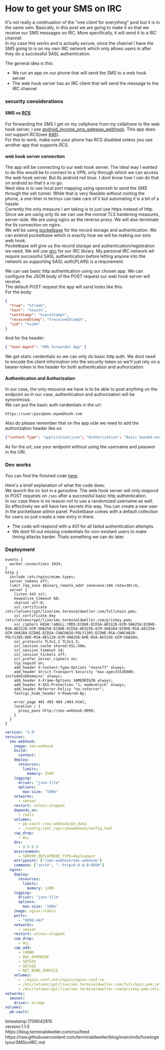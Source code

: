 # How to get your SMS on IRC

It's not really a continuation of the "one client for everything" post but it is in the same vein. Basically, in this post we are going to make it so that we receive our SMS messages on IRC. More specifically, it will send it to a IRC channel.<br/>
In my case this works and is actually secure, since the channel I have the SMS going to is on my own IRC network which only allows users in after they do a successful SASL authentication.<br/>

The general idea is this:

- We run an app on our phone that will send the SMS to a web hook server
- The web hook server has an IRC client that will send the message to the IRC channel

### security considerations

#### SMS vs [RCS](https://en.wikipedia.org/wiki/Rich_Communication_Services)

For forwarding the SMS I get on my cellphone from my cellphone to the web hook server, i use [android_income_sms_gateway_webhook](https://github.com/bogkonstantin/android_income_sms_gateway_webhook). This app does not support RCS(see [#46](https://github.com/bogkonstantin/android_income_sms_gateway_webhook/issues/46)).<br/>
For this to work, make sure your phone has RCS disabled unless you use another app that supports RCS.<br/>

#### web hook server connection

The app will be connecting to our web hook server. The ideal way I wanted to do this would be to connect to a VPN, only through which we can access the web hook server. But its android not linux. I dont know how I can do that on android so that's a no go.<br/>
Next idea is to use local port mapping using openssh to send the SMS through the ssh tunnel. While that is very feasible without rooting the phone, a one-liner in termux can take care of it but automating it is a bit of a hassle.<br/>
Currently the only measure I am taking is to just use https instead of http.<br/>
Since we are using only tls we can use the normal TLS hardening measures, server-side. We are using nginx as the reverse proxy. We will also terminate the tls connection on nginx.<br/>
We will be using [pocketbase](https://github.com/pocketbase/pocketbase) for the record storage and authentication. We can extend pocketbase which is exactly how we will be making our sms web hook.<br/>
Pocketbase will give us the record storage and authentication/registration we need. We will use [girc](https://github.com/lrstanley/girc) for our IRC library. My personal IRC network wll require successful SASL authentication before letting anyone into the network so supporting SASL auth(PLAIN) is a requirement.

We can use basic http authentication using our chosen app. We can configure the JSON body of the POST request our web hook server will receive.<br/>
The default POST request the app will send looks like this:<br/>
For the body:

```json
{
  "from": "%from%",
  "text": "%text%",
  "sentStamp": "%sentStamp%",
  "receivedStamp": "%receivedStamp%",
  "sim": "%sim%"
}
```

And for the header:

```json
{ "User-Agent": "SMS Forwarder App" }
```

We get static cerdentials so we can only do basic http auth. We dont need to encode the client information into the security token so we'll just rely on a bearer-token in the header for both authentication and authorization.<br/>

#### Authentication and Authorization

In our case, the only resource we have is to be able to post anything on the endpoint so in our case, authentication and authorization will be synonimous.<br/>
We can put the basic auth cerdentials in the url:

```
https://user:pass@sms.mywebhook.com
```

Also do please remember that on the app side we need to add the authorization header like so:<br/>

```json
{"Content-Type": "application/json"; "Authorization": "Basic base64-encoded-username:password"}
```

As for the url, use your endpoint without using the username and passwor in the URI.<br/>

### Dev works

You can find the finished code [here](https://github.com/terminaldweller/sms-webhook).<br/>

Here's a brief explanation of what the code does:<br/>
We launch the irc bot in a goroutine. The web hook server will only respond to POST requests on `/sms` after a successful basic http authentication.<br/>
In our case there is no reason not to use a randomized username as well. So effectively we will have two secrets this way. You can create a new user in the pocketbase admin panel. Pocketbase comes with a default collection for users so just create a new entry in there.<br/>

- The code will respond with a 401 for all failed authentication attempts.<br/>
- We dont fill out missing credentials for non-existant users to make timing attacks harder. Thats something we can do later.<br/>

### Deployment

```nginx
events {
  worker_connections 1024;
}
http {
  include /etc/nginx/mime.types;
  server_tokens off;
  limit_req_zone $binary_remote_addr zone=one:10m rate=30r/m;
  server {
    listen 443 ssl;
    keepalive_timeout 60;
    charset utf-8;
    ssl_certificate /etc/letsencrypt/live/sms.terminaldweller.com/fullchain.pem;
    ssl_certificate_key /etc/letsencrypt/live/sms.terminaldweller.com/privkey.pem;
    ssl_ciphers HIGH:!aNULL:!MD5:ECDHE-ECDSA-AES128-GCM-SHA256:ECDHE-RSA-AES128-GCM-SHA256:ECDHE-ECDSA-AES256-GCM-SHA384:ECDHE-RSA-AES256-GCM-SHA384:ECDHE-ECDSA-CHACHA20-POLY1305:ECDHE-RSA-CHACHA20-POLY1305:DHE-RSA-AES128-GCM-SHA256:DHE-RSA-AES256-GCM-SHA384;
    ssl_protocols TLSv1.2 TLSv1.3;
    ssl_session_cache shared:SSL:50m;
    ssl_session_timeout 1d;
    ssl_session_tickets off;
    ssl_prefer_server_ciphers on;
    tcp_nopush on;
    add_header X-Content-Type-Options "nosniff" always;
    add_header Strict-Transport-Security "max-age=31536000; includeSubDomains" always;
    add_header X-Frame-Options SAMEORIGIN always;
    add_header X-XSS-Protection "1; mode=block" always;
    add_header Referrer-Policy "no-referrer";
    fastcgi_hide_header X-Powered-By;

    error_page 401 403 404 /404.html;
    location / {
      proxy_pass http://sms-webhook:8090;
    }
  }
}
```

```yaml
version: "3.9"
services:
  sms-webhook:
    image: sms-webhook
    build:
      context: .
    deploy:
      resources:
        limits:
          memory: 256M
    logging:
      driver: "json-file"
      options:
        max-size: "100m"
    networks:
      - smsnet
    restart: unless-stopped
    depends_on:
      - redis
    volumes:
      - pb-vault:/sms-webhook/pb_data
      - ./config.toml:/opt/smswebhook/config.toml
    cap_drop:
      - ALL
    dns:
      - 9.9.9.9
    environment:
      - SERVER_DEPLOYMENT_TYPE=deployment
    entrypoint: ["/sms-webhook/sms-webhook"]
    command: ["serve", "--http=0.0.0.0:8090"]
  nginx:
    deploy:
      resources:
        limits:
          memory: 128M
    logging:
      driver: "json-file"
      options:
        max-size: "100m"
    image: nginx:stable
    ports:
      - "8090:443"
    networks:
      - smsnet
    restart: unless-stopped
    cap_drop:
      - ALL
    cap_add:
      - CHOWN
      - DAC_OVERRIDE
      - SETGID
      - SETUID
      - NET_BIND_SERVICE
    volumes:
      - ./nginx.conf:/etc/nginx/nginx.conf:ro
      - /etc/letsencrypt/live/sms.terminaldweller.com/fullchain.pem:/etc/letsencrypt/live/sms.terminaldweller.com/fullchain.pem:ro
      - /etc/letsencrypt/live/sms.terminaldweller.com/privkey.pem:/etc/letsencrypt/live/sms.terminaldweller.com/privkey.pem:ro
networks:
  smsnet:
    driver: bridge
volumes:
  pb-vault:
```

<p>
  <div class="timestamp">timestamp:1706042815</div>
  <div class="version">version:1.1.0</div>
  <div class="rsslink">https://blog.terminaldweller.com/rss/feed</div>
  <div class="originalurl">https://raw.githubusercontent.com/terminaldweller/blog/main/mds/howtogetyourSMSonIRC.md</div>
</p>
<br>
